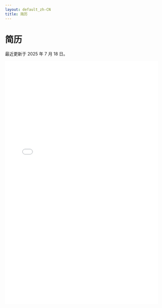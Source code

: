```yaml
---
layout: default_zh-CN
title: 简历
---
```


# 简历

最近更新于 2025 年 7 月 18 日。
<div class="pdf-container">
  <iframe src="/assets/pdf/cv_zh-CN.pdf" width="100%" height="800px" style="border: none;"></iframe>
</div>
